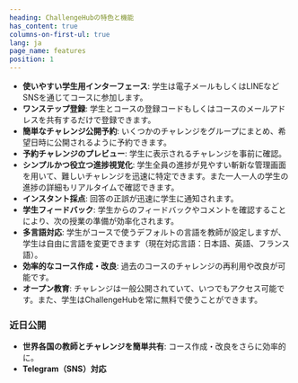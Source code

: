 ```yaml
---
heading: ChallengeHubの特色と機能
has_content: true
columns-on-first-ul: true
lang: ja
page_name: features
position: 1
---
```

- __使いやすい学生用インターフェース__: 学生は電子メールもしくはLINEなどSNSを通じてコースに参加します。
- __ワンステップ登録__: 学生とコースの登録コードもしくはコースのメールアドレスを共有するだけで登録できます。
- __簡単なチャレンジ公開予約__: いくつかのチャレンジをグループにまとめ、希望日時に公開されるように予約できます。
- __予約チャレンジのプレビュー__: 学生に表示されるチャレンジを事前に確認。
- __シンプルかつ役立つ進捗視覚化__: 学生全員の進捗が見やすい斬新な管理画面を用いて、難しいチャレンジを迅速に特定できます。また一人一人の学生の進捗の詳細もリアルタイムで確認できます。
- __インスタント採点__: 回答の正誤が迅速に学生に通知されます。
- __学生フィードバック__: 学生からのフィードバックやコメントを確認することにより、次の授業の準備が効率化されます。
- __多言語対応__: 学生がコースで使うデフォルトの言語を教師が設定しますが、学生は自由に言語を変更できます（現在対応言語：日本語、英語、フランス語）。
- __効率的なコース作成・改良__: 過去のコースのチャレンジの再利用や改良が可能です。
- __オープン教育__: チャレンジは一般公開されていて、いつでもアクセス可能です。また、学生はChallengeHubを常に無料で使うことができます。

### 近日公開

- __世界各国の教師とチャレンジを簡単共有__: コース作成・改良をさらに効率的に。
- __Telegram（SNS）対応__
